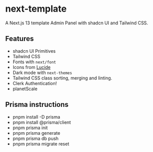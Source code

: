 # next-template

A Next.js 13 template Admin Panel with shadcn UI and Tailwind CSS.

## Features

- shadcn UI Primitives
- Tailwind CSS
- Fonts with `next/font`
- Icons from [Lucide](https://lucide.dev)
- Dark mode with `next-themes`
- Tailwind CSS class sorting, merging and linting.
- Clerk Authentication!
- planetScale

## Prisma instructions

- pnpm install -D prisma
- pnpm install @prisma/client
- pnpm prisma init
- pnpm prisma generate
- pnpm prisma db push
- pnpm prisma migrate reset
